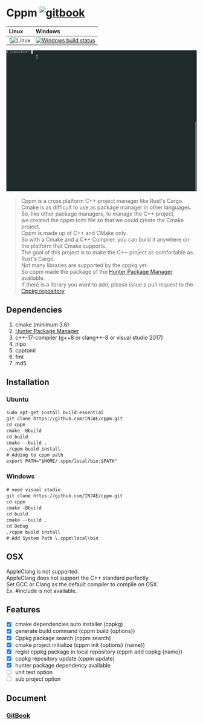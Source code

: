 
Cppm [![gitbook][5]][6]
========
|Linux|Windows|
|:----|:------|
[![Linux](https://github.com/injae/cppm/workflows/c/c++%20CI/badge.svg) | [![Windows build status][3]][4] | 

[1]: https://travis-ci.com/injae/cppm.svg?branch=master

[2]: https://travis-ci.com/injae/cppm
[3]: https://ci.appveyor.com/api/projects/status/6ovjp02higajbxhm?svg=true
[4]: https://ci.appveyor.com/project/injae/cppm
[5]: https://aleen42.github.io/badges/src/gitbook_2.svg
[6]: https://cppm.gitbook.io/project/

![](cppm_demo.gif)
> Cppm is a cross platform C++ project manager like Rust's Cargo.   
> Cmake is as difficult to use as package manager in other languages.   
> So, like other package managers, to manage the C++ project,   
> we created the cppm.toml file so that we could create the Cmake project.   
> Cppm is made up of C++ and CMake only.   
> So with a Cmake and a C++ Compiler, you can build it anywhere on the platform that Cmake supports.  
> The goal of this project is to make the C++ project as comfortable as Rust's Cargo.  
> Not many libraries are supported by the cppkg yet.   
> So cppm made the package of the [Hunter Package Manager](https://github.com/ruslo/hunter) available.   
> If there is a library you want to add, please issue a pull request to the [Cppkg repository](https://github.com/injae/cppkg)  

## Dependencies
1. cmake (minimum 3.6)  
2. [Hunter Package Manager](https://github.com/ruslo/hunter)  
3. c++-17-compiler (g++8 or clang++-8 or visual studio 2017)
4. nlpo
5. cpptoml
6. fmt
7. md5

## Installation
### Ubuntu
```
sudo apt-get install build-essential
git clone https://github.com/INJAE/cppm.git
cd cppm
cmake -Bbuild
cd build
cmake --build . 
./cppm build install
# Adding to cppm path
export PATH="$HOME/.cppm/local/bin:$PATH"
```
### Windows
```
# need visual studio 
git clone https://github.com/INJAE/cppm.git
cd cppm
cmake -Bbuild
cd build
cmake --build . 
cd Debug
./cppm build install
# Add System Path \.cppm\local\bin
```
## OSX
AppleClang is not supported.  
AppleClang does not support the C++ standard perfectly.   
Set GCC or Clang as the default compiler to compile on OSX.  
Ex. #include<optional> is not available.   

## Features
- [x] cmake dependencies auto installer (cppkg)
- [x] generate build command (cppm build {options})
- [x] Cppkg package search (cppm search)
- [x] cmake project initialize (cppm init {options} {name})
- [x] regist cppkg package in local repository (cppm add cppkg {name})
- [x] cppkg repository update (cppm update)
- [x] hunter package dependency available 
- [ ] unit test option
- [ ] sub project option

## Document
### [GitBook](https://cppm.gitbook.io/project/)



